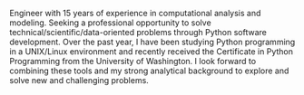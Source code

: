 Engineer with 15 years of experience in computational analysis and modeling. Seeking a professional opportunity to solve technical/scientific/data-oriented problems through Python software development. Over the past year, I have been studying Python programming in a UNIX/Linux environment and recently received the Certificate in Python Programming from the University of Washington. I look forward to combining these tools and my strong analytical background to explore and solve new and challenging problems.
